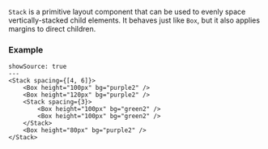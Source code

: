 `Stack` is a primitive layout component that can be used to evenly space vertically-stacked child elements. It behaves just like `Box`, but it also applies margins to direct children.

### Example

```react
showSource: true
---
<Stack spacing={[4, 6]}>
	<Box height="100px" bg="purple2" />
	<Box height="120px" bg="purple2" />
	<Stack spacing={3}>
		<Box height="100px" bg="green2" />
		<Box height="100px" bg="green2" />
	</Stack>
	<Box height="80px" bg="purple2" />
</Stack>
```
